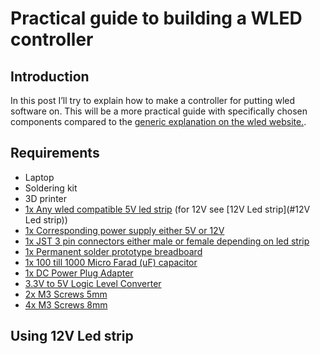 # Practical guide to building a WLED controller

## Introduction

In this post I’ll try to explain how to make a controller for putting wled software on. This will be a more practical guide with specifically chosen components compared to the [generic explanation on the wled website.](https://kno.wled.ge/basics/getting-started/). 

## Requirements

- Laptop
- Soldering kit
- 3D printer
- [1x Any wled compatible 5V led strip](https://kno.wled.ge/basics/compatible-led-strips/) (for 12V see [12V Led strip](#12V Led strip))
- [1x Corresponding power supply either 5V or 12V](https://aliexpress.com/item/4000594896227.html?spm=a2g0o.order_list.order_list_main.54.7e3179d2NBrEyk&gatewayAdapt=glo2nld)
- [1x JST 3 pin connectors either male or female depending on led strip](https://www.aliexpress.com/item/32835731618.html?spm=a2g0o.order_list.order_list_main.44.7e3179d2NBrEyk&gatewayAdapt=glo2nld)
- [1x Permanent solder prototype breadboard](https://www.aliexpress.com/item/4000301371545.html?spm=a2g0o.order_list.order_list_main.11.7e3179d2NBrEyk&gatewayAdapt=glo2nld)
- [1x 100 till 1000 Micro Farad (uF) capacitor](https://aliexpress.com/item/33012727271.html?spm=a2g0o.order_list.order_list_main.22.7e3179d2NBrEyk&gatewayAdapt=glo2nld)
- [1x DC Power Plug Adapter](https://aliexpress.com/item/32990194795.html?spm=a2g0o.order_list.order_list_main.28.7e3179d2NBrEyk&gatewayAdapt=glo2nld)
- [3.3V to 5V Logic Level Converter](https://www.tinytronics.nl/shop/en/communication-and-signals/level-converters/spi-i2c-uart-bi-directional-logic-level-converter-4-channel)
- [2x M3 Screws 5mm](https://www.aliexpress.com/item/1005004949292330.html?spm=a2g0o.order_list.order_list_main.5.41711802QL8sXx)
- [4x M3 Screws 8mm](https://www.aliexpress.com/item/1005004949292330.html?spm=a2g0o.order_list.order_list_main.5.41711802QL8sXx)

## Using 12V Led strip
